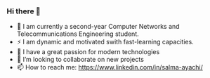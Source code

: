 ### Hi there 👋

- 🔭 I am currently a second-year Computer Networks and Telecommunications Engineering student.
- ⚡ I am dynamic and motivated swith fast-learning capacities.
- 🌱 I have a great passion for modern technologies 
- 👯 I’m looking to collaborate on new projects
- 📫 How to reach me: https://www.linkedin.com/in/salma-ayachi/
